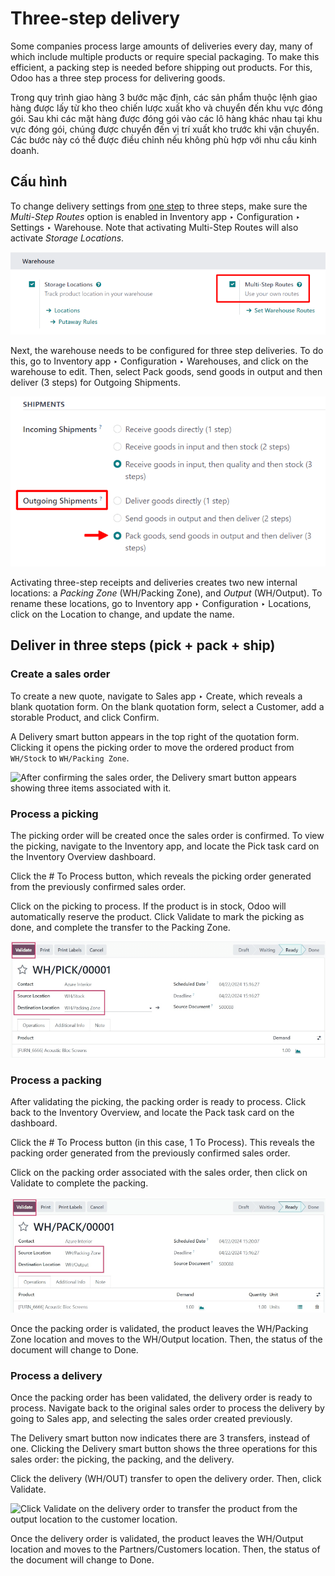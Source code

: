 # Three-step delivery

Some companies process large amounts of deliveries every day, many of which include multiple
products or require special packaging. To make this efficient, a packing step is needed before
shipping out products. For this, Odoo has a three step process for delivering goods.

Trong quy trình giao hàng 3 bước mặc định, các sản phẩm thuộc lệnh giao hàng được lấy từ kho theo chiến lược xuất kho và chuyển đến khu vực đóng gói. Sau khi các mặt hàng được đóng gói vào các lô hàng khác nhau tại khu vực đóng gói, chúng được chuyển đến vị trí xuất kho trước khi vận chuyển. Các bước này có thể được điều chỉnh nếu không phù hợp với nhu cầu kinh doanh.

## Cấu hình

To change delivery settings from [one step](receipts_delivery_one_step.md) to three steps, make
sure the *Multi-Step Routes* option is enabled in Inventory app ‣ Configuration
‣ Settings ‣ Warehouse. Note that activating Multi-Step Routes will also activate
*Storage Locations*.

![Activate multi-step routes and storage locations in inventory settings.](../../../../../.gitbook/assets/delivery-three-steps-multi-step-routes.png)

Next, the warehouse needs to be configured for three step deliveries. To do this, go to
Inventory app ‣ Configuration ‣ Warehouses, and click on the
warehouse to edit. Then, select Pack goods, send goods in output and then
deliver (3 steps) for Outgoing Shipments.

![Set outgoing shipment option to deliver in three steps.](../../../../../.gitbook/assets/delivery-three-steps-outgoing-shipments.png)

Activating three-step receipts and deliveries creates two new internal locations: a *Packing Zone*
(WH/Packing Zone), and *Output* (WH/Output). To rename these locations, go to
Inventory app ‣ Configuration ‣ Locations, click on the Location to
change, and update the name.

## Deliver in three steps (pick + pack + ship)

### Create a sales order

To create a new quote, navigate to Sales app ‣ Create, which reveals a blank
quotation form. On the blank quotation form, select a Customer, add a storable
Product, and click Confirm.

A Delivery smart button appears in the top right of the quotation form. Clicking it
opens the picking order to move the ordered product from `WH/Stock` to `WH/Packing Zone`.

![After confirming the sales order, the Delivery smart button appears showing three items
associated with it.](../../../../../.gitbook/assets/delivery-three-steps-smart-button.png)

### Process a picking

The picking order will be created once the sales order is confirmed. To view the picking, navigate
to the Inventory app, and locate the Pick task card on the
Inventory Overview dashboard.

Click the # To Process button, which reveals the picking order generated from the
previously confirmed sales order.

Click on the picking to process. If the product is in stock, Odoo will automatically reserve the
product. Click Validate to mark the picking as done, and complete the transfer to the
Packing Zone.

![Picking order operation showing source location and destination location.](../../../../../.gitbook/assets/delivery-three-steps-picking-order.png)

### Process a packing

After validating the picking, the packing order is ready to process. Click back to the
Inventory Overview, and locate the Pack task card on the dashboard.

Click the # To Process button (in this case, 1 To Process). This reveals the
packing order generated from the previously confirmed sales order.

Click on the packing order associated with the sales order, then click on Validate to
complete the packing.

![Packing order operation showing source location and destination location.](../../../../../.gitbook/assets/delivery-three-steps-packing-order.png)

Once the packing order is validated, the product leaves the WH/Packing Zone location and
moves to the WH/Output location. Then, the status of the document will change to
Done.

### Process a delivery

Once the packing order has been validated, the delivery order is ready to process. Navigate back to
the original sales order to process the delivery by going to Sales app, and
selecting the sales order created previously.

The Delivery smart button now indicates there are 3 transfers, instead of one. Clicking
the Delivery smart button shows the three operations for this sales order: the picking,
the packing, and the delivery.

Click the delivery (WH/OUT) transfer to open the delivery order. Then, click Validate.

![Click Validate on the delivery order to transfer the product from the output location to
the customer location.](../../../../../.gitbook/assets/delivery-three-steps-delivery-order.png)

Once the delivery order is validated, the product leaves the WH/Output location and
moves to the Partners/Customers location. Then, the status of the document will change
to Done.
